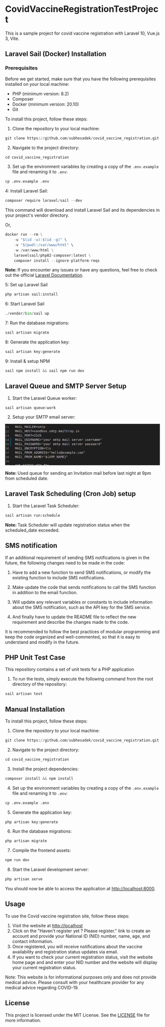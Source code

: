 # CovidVaccineRegistrationTestProject

This is a sample project for covid vaccine registration with Laravel 10, Vue.js 3, Vite.

## Laravel Sail (Docker) Installation

<h3> Prerequisites </h3>

Before we get started, make sure that you have the following prerequisites installed on your local machine:

<ul>
<li>PHP (minimum version: 8.2)</li>
<li>Composer</li>
<li>Docker (minimum version: 20.10)</li>
<li>Git</li>
</ul>

To install this project, follow these steps:

1. Clone the repository to your local machine:

```python
git clone https://github.com/subhesadek/covid_vaccine_registration.git
```

2. Navigate to the project directory:

```python
cd covid_vaccine_registration
```

3. Set up the environment variables by creating a copy of the `.env.example` file and renaming it to `.env`:

```python
cp .env.example .env
```

4: Install Laravel Sail:

```python
composer require laravel/sail --dev
```

This command will download and install Laravel Sail and its dependencies in your project's vendor directory.

Or,

```python
docker run --rm \
    -u "$(id -u):$(id -g)" \
    -v "$(pwd):/var/www/html" \
    -w /var/www/html \
    laravelsail/php82-composer:latest \
    composer install --ignore-platform-reqs

```

<b> Note: </b> If you encounter any issues or have any questions, feel free to check out the official [Laravel Documentation](https://laravel.com/docs/9.x/sail#installing-composer-dependencies-for-existing-projects).

5: Set up Laravel Sail

```python
php artisan sail:install
```

6: Start Laravel Sail

```python
./vendor/bin/sail up
```

7: Run the database migrations:

```python
sail artisan migrate
```

8: Generate the application key:

```python
sail artisan key:generate
```

9: Install & setup NPM

```python
sail npm install && sail npm run dev
```

## Laravel Queue and SMTP Server Setup

1. Start the Laravel Queue worker:

```python
sail artisan queue:work
```

2. Setup your SMTP email server:

![Alt Text](https://github.com/SubheSadek/repo_images/blob/main/smtp_mail_setup.png)

<b> Note: </b> Used queue for sending an Invitation mail before last night at 9pm from scheduled date.

## Laravel Task Scheduling (Cron Job) setup

1. Start the Laravel Task Scheduler:

```python
sail artisan run:schedule
```

<b> Note: </b> Task Scheduler will update registration status when the scheduled_date exceeded.

## SMS notification

If an additional requirement of sending SMS notifications is given in the future, the following changes need to be made in the code:

1. Have to add a new function to send SMS notifications, or modify the existing function to include SMS notifications.

2. Make update the code that sends notifications to call the SMS function in addition to the email function.

3. Will update any relevant variables or constants to include information about the SMS notification, such as the API key for the SMS service.

4. And finally have to update the README file to reflect the new requirement and describe the changes made to the code.

It is recommended to follow the best practices of modular programming and keep the code organized and well-commented, so that it is easy to understand and modify in the future.

## PHP Unit Test Case

This repository contains a set of unit tests for a PHP application

1. To run the tests, simply execute the following command from the root directory of the repository:

```python
sail artisan test
```

## Manual Installation

To install this project, follow these steps:

1. Clone the repository to your local machine:

```python
git clone https://github.com/subhesadek/covid_vaccine_registration.git
```

2. Navigate to the project directory:

```python
cd covid_vaccine_registration
```

3. Install the project dependencies:

```python
composer install && npm install
```

4. Set up the environment variables by creating a copy of the `.env.example` file and renaming it to `.env`:

```python
cp .env.example .env
```

5. Generate the application key:

```python
php artisan key:generate
```

6. Run the database migrations:

```python
php artisan migrate
```

7. Compile the frontend assets:

```python
npm run dev
```

8. Start the Laravel development server:

```python
php artisan serve
```

You should now be able to access the application at [http://localhost:8000](http://localhost:8000).

## Usage

To use the Covid vaccine registration site, follow these steps:

1. Visit the website at [http://localhost](http://localhost)
2. Click on the "Haven't register yet ? Please register." link to create an account and provide your National ID (NID) number, name, age, and contact information.
3. Once registered, you will receive notifications about the vaccine availability and registration status updates via email.
4. If you want to check your current registration status, visit the website home page and and enter your NID number and the website will display your current registration status.

Note: This website is for informational purposes only and does not provide medical advice. Please consult with your healthcare provider for any medical advice regarding COVID-19.

## License

This project is licensed under the MIT License. See the [LICENSE](LICENSE) file for more information.
